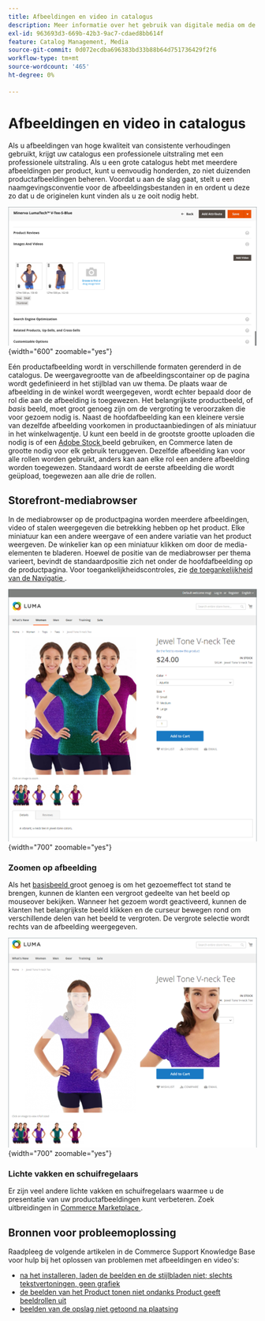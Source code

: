 ```yaml
---
title: Afbeeldingen en video in catalogus
description: Meer informatie over het gebruik van digitale media om de productpagina's van uw catalogus te verfraaien en uw klanten visueel materiaal te bieden.
exl-id: 963693d3-669b-42b3-9ac7-cdaed8bb614f
feature: Catalog Management, Media
source-git-commit: 0d072ecdba696383bd33b88b64d751736429f2f6
workflow-type: tm+mt
source-wordcount: '465'
ht-degree: 0%

---
```


# Afbeeldingen en video in catalogus

Als u afbeeldingen van hoge kwaliteit van consistente verhoudingen gebruikt, krijgt uw catalogus een professionele uitstraling met een professionele uitstraling. Als u een grote catalogus hebt met meerdere afbeeldingen per product, kunt u eenvoudig honderden, zo niet duizenden productafbeeldingen beheren. Voordat u aan de slag gaat, stelt u een naamgevingsconventie voor de afbeeldingsbestanden in en ordent u deze zo dat u de originelen kunt vinden als u ze ooit nodig hebt.

![ beelden van het Product ](./assets/product-images-videos-swatch.png){width="600" zoomable="yes"}

Eén productafbeelding wordt in verschillende formaten gerenderd in de catalogus. De weergavegrootte van de afbeeldingscontainer op de pagina wordt gedefinieerd in het stijlblad van uw thema. De plaats waar de afbeelding in de winkel wordt weergegeven, wordt echter bepaald door de rol die aan de afbeelding is toegewezen. Het belangrijkste productbeeld, of _basis_ beeld, moet groot genoeg zijn om de vergroting te veroorzaken die voor gezoem nodig is. Naast de hoofdafbeelding kan een kleinere versie van dezelfde afbeelding voorkomen in productaanbiedingen of als miniatuur in het winkelwagentje. U kunt een beeld in de grootste grootte uploaden die nodig is of een [ Adobe Stock ](../content-design/adobe-stock.md) beeld gebruiken, en Commerce laten de grootte nodig voor elk gebruik teruggeven. Dezelfde afbeelding kan voor alle rollen worden gebruikt, anders kan aan elke rol een andere afbeelding worden toegewezen. Standaard wordt de eerste afbeelding die wordt geüpload, toegewezen aan alle drie de rollen.

## Storefront-mediabrowser

In de mediabrowser op de productpagina worden meerdere afbeeldingen, video of stalen weergegeven die betrekking hebben op het product. Elke miniatuur kan een andere weergave of een andere variatie van het product weergeven. De winkelier kan op een miniatuur klikken om door de media-elementen te bladeren. Hoewel de positie van de mediabrowser per thema varieert, bevindt de standaardpositie zich net onder de hoofdafbeelding op de productpagina. Voor toegankelijkheidscontroles, zie [ de toegankelijkheid van de Navigatie ](../getting-started/navigation-accessibility.md).

![ de media browser van de Storefront ](./assets/storefront-thumbnail-gallery.png){width="700" zoomable="yes"}

### Zoomen op afbeelding

Als het [ basisbeeld ](product-image.md) groot genoeg is om het gezoemeffect tot stand te brengen, kunnen de klanten een vergroot gedeelte van het beeld op mouseover bekijken. Wanneer het gezoem wordt geactiveerd, kunnen de klanten het belangrijkste beeld klikken en de curseur bewegen rond om verschillende delen van het beeld te vergroten. De vergrote selectie wordt rechts van de afbeelding weergegeven.

![ gezoem van het Beeld ](./assets/storefront-image-zoom.png){width="700" zoomable="yes"}

### Lichte vakken en schuifregelaars

Er zijn veel andere lichte vakken en schuifregelaars waarmee u de presentatie van uw productafbeeldingen kunt verbeteren. Zoek uitbreidingen in [ Commerce Marketplace ](../getting-started/commerce-marketplace.md).

## Bronnen voor probleemoplossing

Raadpleeg de volgende artikelen in de Commerce Support Knowledge Base voor hulp bij het oplossen van problemen met afbeeldingen en video&#39;s:

- [ na het installeren, laden de beelden en de stijlbladen niet; slechts tekstvertoningen, geen grafiek ](https://experienceleague.adobe.com/docs/commerce-knowledge-base/kb/troubleshooting/storefront/after-installing-images-and-stylesheets-do-not-load-only-text-displays-no-graphics.html?lang=nl-NL)
- [ de beelden van het Product tonen niet ondanks Product geeft beeldrollen uit ](https://experienceleague.adobe.com/docs/commerce-knowledge-base/kb/troubleshooting/storefront/product-images-do-not-display-despite-product-edit-image-roles.html?lang=nl-NL)
- [ beelden van de opslag niet getoond na plaatsing ](https://experienceleague.adobe.com/docs/commerce-knowledge-base/kb/troubleshooting/storefront/store-images-not-displayed-after-deployment.html?lang=nl-NL)
